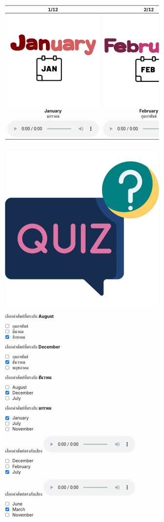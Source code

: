 <div class="carrousel">


|1/12|2/12|3/12|4/12|5/12|6/12|7/12|8/12|9/12|10/12|11/12|12/12|
| :----: | :----: | :----: | :----: | :----: | :----: | :----: | :----: | :----: | :----: | :----: | :----: |
|![](/media/img/months__January.svg)|![](/media/img/months__February.svg)|![](/media/img/months__March.svg)|![](/media/img/months__April.svg)|![](/media/img/months__May.svg)|![](/media/img/months__June.svg)|![](/media/img/months__July.svg)|![](/media/img/months__August.svg)|![](/media/img/months__September.svg)|![](/media/img/months__October.svg)|![](/media/img/months__November.svg)|![](/media/img/months__December.svg)|
|**January**<br>มกราคม|**February**<br>กุมภาพันธ์|**March**<br>มีนาคม|**April**<br>เมษายน|**May**<br>พฤษภาคม|**June**<br>มิถุนายน|**July**<br>กรกฏาคม|**August**<br>สิงหาคม|**September**<br>กันยายน|**October**<br>ตุลาคม|**November**<br>พฤศจิกายน|**December**<br>ธันวาคม|
|![](/media/audio/January.mp3)|![](/media/audio/February.mp3)|![](/media/audio/March.mp3)|![](/media/audio/April.mp3)|![](/media/audio/May.mp3)|![](/media/audio/June.mp3)|![](/media/audio/July.mp3)|![](/media/audio/August.mp3)|![](/media/audio/September.mp3)|![](/media/audio/October.mp3)|![](/media/audio/November.mp3)|![](/media/audio/December.mp3)|

</div>



# ![icon](/media/icons/quiz.svg) 

<div class=question>

 เลือกคำศัพท์ที่ตรงกับ **August**
 - [ ] กุมภาพันธ์
 - [ ] มีนาคม
 - [x] สิงหาคม
</div>
<div class=question>

 เลือกคำศัพท์ที่ตรงกับ **December**
 - [ ] กุมภาพันธ์
 - [x] ธันวาคม
 - [ ] พฤษภาคม
</div>
<div class=question>

 เลือกคำศัพท์ที่ตรงกับ **ธันวาคม**
 - [ ] August
 - [x] December
 - [ ] July
</div>
<div class=question>

 เลือกคำศัพท์ที่ตรงกับ **มกราคม**
 - [x] January
 - [ ] July
 - [ ] November
</div>
<div class=question>

เลือกคำศัพท์ตรงกับเสียง ![](/media/audio/July.mp3) 
 - [ ] December
 - [ ] February
 - [x] July
</div>

<div class=question>

เลือกคำศัพท์ตรงกับเสียง ![](/media/audio/March.mp3) 
 - [ ] June
 - [x] March
 - [ ] November
</div>

